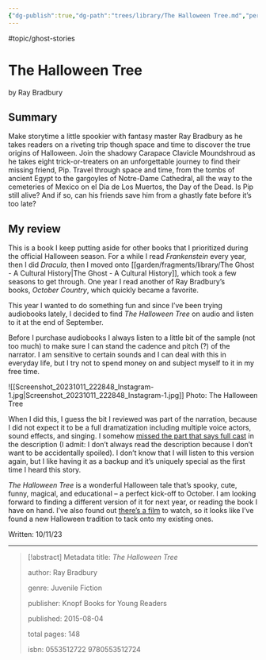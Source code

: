 ```yaml
---
{"dg-publish":true,"dg-path":"trees/library/The Halloween Tree.md","permalink":"/trees/library/the-halloween-tree/","created":"2024-12-14T13:19:49.393-05:00","updated":"2025-03-19T13:04:42.127-04:00"}
---
```


#topic/ghost-stories 
# The Halloween Tree
by Ray Bradbury
## Summary
Make storytime a little spookier with fantasy master Ray Bradbury as he takes readers on a riveting trip though space and time to discover the true origins of Halloween. Join the shadowy Carapace Clavicle Moundshroud as he takes eight trick-or-treaters on an unforgettable journey to find their missing friend, Pip. Travel through space and time, from the tombs of ancient Egypt to the gargoyles of Notre-Dame Cathedral, all the way to the cemeteries of Mexico on el Día de Los Muertos, the Day of the Dead. Is Pip still alive? And if so, can his friends save him from a ghastly fate before it’s too late? 
## My review

This is a book I keep putting aside for other books that I prioritized during the official Halloween season. For a while I read _Frankenstein_ every year, then I did _Dracula_, then I moved onto [[garden/fragments/library/The Ghost - A Cultural History\|The Ghost - A Cultural History]], which took a few seasons to get through. One year I read another of Ray Bradbury’s books, _October Country_, which quickly became a favorite.

This year I wanted to do something fun and since I’ve been trying audiobooks lately, I decided to find _The Halloween Tree_ on audio and listen to it at the end of September.

Before I purchase audiobooks I always listen to a little bit of the sample (not too much) to make sure I can stand the cadence and pitch (?) of the narrator. I am sensitive to certain sounds and I can deal with this in everyday life, but I try not to spend money on and subject myself to it in my free time.

![[Screenshot_20231011_222848_Instagram-1.jpg\|Screenshot_20231011_222848_Instagram-1.jpg]]
Photo: The Halloween Tree

When I did this, I guess the bit I reviewed was part of the narration, because I did not expect it to be a full dramatization including multiple voice actors, sound effects, and singing. I somehow [missed the part that says full cast](https://play.google.com/store/audiobooks/details?id=AQAAAADJqRipwM) in the description (I admit: I don’t always read the description because I don’t want to be accidentally spoiled). I don’t know that I will listen to this version again, but I like having it as a backup and it’s uniquely special as the first time I heard this story.

_The Halloween Tree_ is a wonderful Halloween tale that’s spooky, cute, funny, magical, and educational – a perfect kick-off to October. I am looking forward to finding a different version of it for next year, or reading the book I have on hand. I’ve also found out [there’s a film](https://www.imdb.com/title/tt0191173/) to watch, so it looks like I’ve found a new Halloween tradition to tack onto my existing ones.

Written: 10/11/23

---

> [!abstract] Metadata
> title: *The Halloween Tree*
> 
> author: Ray Bradbury
> 
> genre: Juvenile Fiction
> 
> publisher: Knopf Books for Young Readers
> 
> published: 2015-08-04
> 
> total pages: 148
> 
> isbn: 0553512722 9780553512724
